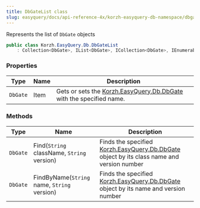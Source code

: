 ```yaml
---
title: DbGateList class
slug: easyquery/docs/api-reference-4x/korzh-easyquery-db-namespace/dbgatelist-class
---
```



Represents the list of `DbGate` objects
```csharp
public class Korzh.EasyQuery.Db.DbGateList
    : Collection<DbGate>, IList<DbGate>, ICollection<DbGate>, IEnumerable<DbGate>, IEnumerable, IList, ICollection, IReadOnlyList<DbGate>, IReadOnlyCollection<DbGate>

```

### Properties

| Type | Name | Description | 
| --- | --- | --- | 
| `DbGate` | Item | Gets or sets the [Korzh.EasyQuery.Db.DbGate](/api-reference-4x/korzh-easyquery-db-namespace/dbgate-class) with the specified name. | 


### Methods

| Type | Name | Description | 
| --- | --- | --- | 
| `DbGate` | Find(`String` className, `String` version) | Finds the specified [Korzh.EasyQuery.Db.DbGate](/api-reference-4x/korzh-easyquery-db-namespace/dbgate-class) object by its class name and version number | 
| `DbGate` | FindByName(`String` name, `String` version) | Finds the specified [Korzh.EasyQuery.Db.DbGate](/api-reference-4x/korzh-easyquery-db-namespace/dbgate-class) object by its name and version number |